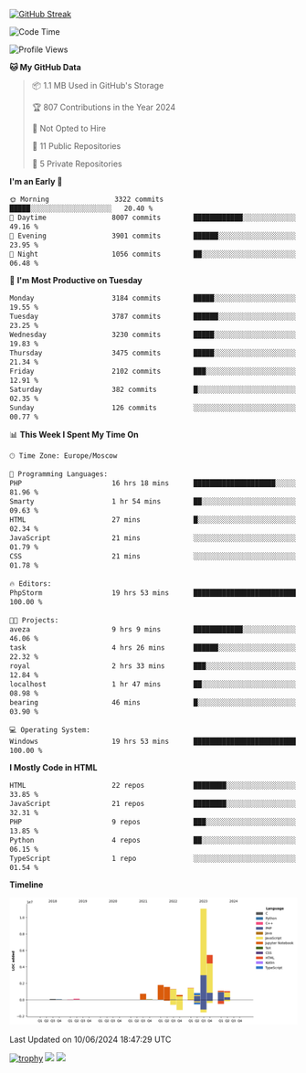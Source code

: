 [![GitHub Streak](https://github-readme-streak-stats.herokuapp.com/?user=yogik10)](https://git.io/streak-stats)
<!--START_SECTION:waka-->
![Code Time](http://img.shields.io/badge/Code%20Time-597%20hrs%2028%20mins-blue)

![Profile Views](http://img.shields.io/badge/Profile%20Views-0-blue)

**🐱 My GitHub Data** 

> 📦 1.1 MB Used in GitHub's Storage 
 > 
> 🏆 807 Contributions in the Year 2024
 > 
> 🚫 Not Opted to Hire
 > 
> 📜 11 Public Repositories 
 > 
> 🔑 5 Private Repositories 
 > 
**I'm an Early 🐤** 

```text
🌞 Morning                3322 commits        █████░░░░░░░░░░░░░░░░░░░░   20.40 % 
🌆 Daytime                8007 commits        ████████████░░░░░░░░░░░░░   49.16 % 
🌃 Evening                3901 commits        ██████░░░░░░░░░░░░░░░░░░░   23.95 % 
🌙 Night                  1056 commits        ██░░░░░░░░░░░░░░░░░░░░░░░   06.48 % 
```
📅 **I'm Most Productive on Tuesday** 

```text
Monday                   3184 commits        █████░░░░░░░░░░░░░░░░░░░░   19.55 % 
Tuesday                  3787 commits        ██████░░░░░░░░░░░░░░░░░░░   23.25 % 
Wednesday                3230 commits        █████░░░░░░░░░░░░░░░░░░░░   19.83 % 
Thursday                 3475 commits        █████░░░░░░░░░░░░░░░░░░░░   21.34 % 
Friday                   2102 commits        ███░░░░░░░░░░░░░░░░░░░░░░   12.91 % 
Saturday                 382 commits         █░░░░░░░░░░░░░░░░░░░░░░░░   02.35 % 
Sunday                   126 commits         ░░░░░░░░░░░░░░░░░░░░░░░░░   00.77 % 
```


📊 **This Week I Spent My Time On** 

```text
🕑︎ Time Zone: Europe/Moscow

💬 Programming Languages: 
PHP                      16 hrs 18 mins      ████████████████████░░░░░   81.96 % 
Smarty                   1 hr 54 mins        ██░░░░░░░░░░░░░░░░░░░░░░░   09.63 % 
HTML                     27 mins             █░░░░░░░░░░░░░░░░░░░░░░░░   02.34 % 
JavaScript               21 mins             ░░░░░░░░░░░░░░░░░░░░░░░░░   01.79 % 
CSS                      21 mins             ░░░░░░░░░░░░░░░░░░░░░░░░░   01.78 % 

🔥 Editors: 
PhpStorm                 19 hrs 53 mins      █████████████████████████   100.00 % 

🐱‍💻 Projects: 
aveza                    9 hrs 9 mins        ████████████░░░░░░░░░░░░░   46.06 % 
task                     4 hrs 26 mins       ██████░░░░░░░░░░░░░░░░░░░   22.32 % 
royal                    2 hrs 33 mins       ███░░░░░░░░░░░░░░░░░░░░░░   12.84 % 
localhost                1 hr 47 mins        ██░░░░░░░░░░░░░░░░░░░░░░░   08.98 % 
bearing                  46 mins             █░░░░░░░░░░░░░░░░░░░░░░░░   03.90 % 

💻 Operating System: 
Windows                  19 hrs 53 mins      █████████████████████████   100.00 % 
```

**I Mostly Code in HTML** 

```text
HTML                     22 repos            ████████░░░░░░░░░░░░░░░░░   33.85 % 
JavaScript               21 repos            ████████░░░░░░░░░░░░░░░░░   32.31 % 
PHP                      9 repos             ███░░░░░░░░░░░░░░░░░░░░░░   13.85 % 
Python                   4 repos             ██░░░░░░░░░░░░░░░░░░░░░░░   06.15 % 
TypeScript               1 repo              ░░░░░░░░░░░░░░░░░░░░░░░░░   01.54 % 
```



**Timeline**

![Lines of Code chart](https://raw.githubusercontent.com/Yogik10/Yogik10/main/assets/bar_graph.png)


 Last Updated on 10/06/2024 18:47:29 UTC
<!--END_SECTION:waka-->
[![trophy](https://github-profile-trophy.vercel.app/?username=yogik10)](https://github.com/ryo-ma/github-profile-trophy)
![](https://github-profile-summary-cards.vercel.app/api/cards/profile-details?username=yogik10&theme=solarized_dark)
![](https://github-profile-summary-cards.vercel.app/api/cards/most-commit-language?username=yogik10&theme=solarized_dark)


